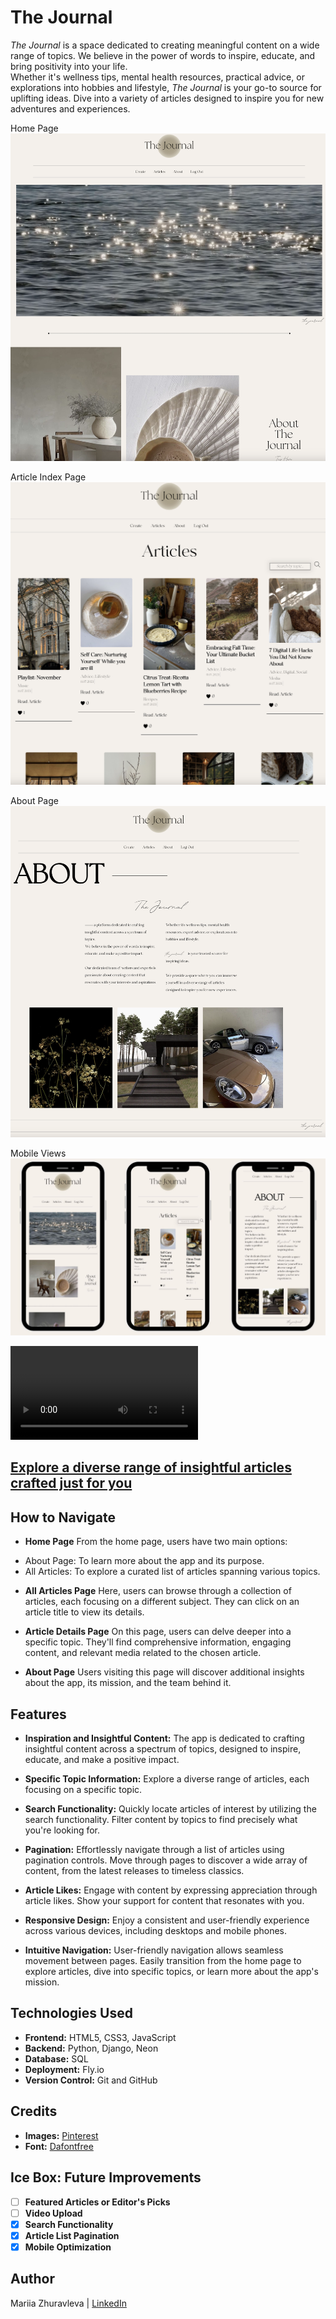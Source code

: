 # The Journal 
*The Journal* is a space dedicated to creating meaningful content on a wide range of topics. 
We believe in the power of words to inspire, educate, and bring positivity into your life.  
Whether it's wellness tips, mental health resources, practical advice, or explorations into hobbies and lifestyle, *The Journal* is your go-to source for uplifting ideas. Dive into a variety of articles designed to inspire you for new adventures and experiences.

Home Page
![Home Page Screenshot](main_app/static/images/home-page.png)

Article Index Page
![Article Index Page Screenshot](main_app/static/images/articles-page.png)

About Page
![About Page Screenshot](main_app/static/images/about-page.png)

Mobile Views
![Mobile Views Screenshot](main_app/static/images/mobile-views.jpg)

![The Journal Mobile Version](main_app/static/images/journal-video.mov)


## [Explore a diverse range of insightful articles crafted just for you](https://mz-powder-peak.fly.dev/)

## How to Navigate
- **Home Page** 
From the home page, users have two main options:
* About Page: To learn more about the app and its purpose.
* All Articles: To explore a curated list of articles spanning various topics.

- **All Articles Page**
Here, users can browse through a collection of articles, each focusing on a different subject. They can click on an article title to view its details.

- **Article Details Page**
On this page, users can delve deeper into a specific topic. They'll find comprehensive information, engaging content, and relevant media related to the chosen article.

- **About Page**
Users visiting this page will discover additional insights about the app, its mission, and the team behind it.

## Features
- **Inspiration and Insightful Content:** The app is dedicated to crafting insightful content across a spectrum of topics, designed to inspire, educate, and make a positive impact.

- **Specific Topic Information:** Explore a diverse range of articles, each focusing on a specific topic. 

- **Search Functionality:** Quickly locate articles of interest by utilizing the search functionality. Filter content by topics to find precisely what you're looking for.

- **Pagination:** Effortlessly navigate through a list of articles using pagination controls. Move through pages to discover a wide array of content, from the latest releases to timeless classics.

- **Article Likes:** Engage with content by expressing appreciation through article likes. Show your support for content that resonates with you.

- **Responsive Design:** Enjoy a consistent and user-friendly experience across various devices, including desktops and mobile phones. 

- **Intuitive Navigation:** User-friendly navigation allows seamless movement between pages. Easily transition from the home page to explore articles, dive into specific topics, or learn more about the app's mission.

## Technologies Used
- **Frontend:** HTML5, CSS3, JavaScript
- **Backend:** Python, Django, Neon
- **Database:** SQL
- **Deployment:** Fly.io
- **Version Control:** Git and GitHub

## Credits
- **Images:** [Pinterest](https://www.pinterest.com/)
- **Font:** [Dafontfree](https://www.dafontfree.io/the-seasons-font/)


## Ice Box: Future Improvements
- [ ] **Featured Articles or Editor's Picks**
- [ ] **Video Upload**
- [x] **Search Functionality**
- [x] **Article List Pagination**
- [x] **Mobile Optimization**

## Author 

Mariia Zhuravleva | [LinkedIn](https://www.linkedin.com/in/mariia-zhuravleva-5232b3219/)


